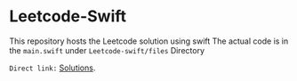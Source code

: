 # Leetcode-Swift
This repository hosts the Leetcode solution using swift
The actual code is in the `main.swift` under `Leetcode-swift/files` Directory 

`Direct link:` <a href="https://github.com/steven-yanh/Leetcode-Swift/blob/main/Leetcode-swift-files/main.swift">Solutions</a>.

